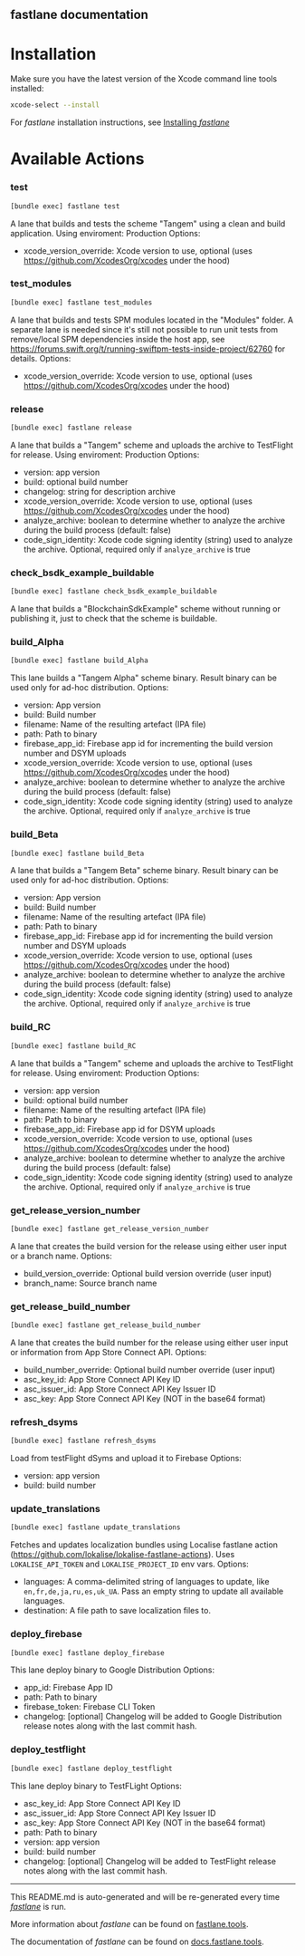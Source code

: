 fastlane documentation
----

# Installation

Make sure you have the latest version of the Xcode command line tools installed:

```sh
xcode-select --install
```

For _fastlane_ installation instructions, see [Installing _fastlane_](https://docs.fastlane.tools/#installing-fastlane)

# Available Actions

### test

```sh
[bundle exec] fastlane test
```


A lane that builds and tests the scheme "Tangem" using a clean and build application.
Using enviroment: Production
Options:
- xcode_version_override: Xcode version to use, optional (uses https://github.com/XcodesOrg/xcodes under the hood)


### test_modules

```sh
[bundle exec] fastlane test_modules
```


A lane that builds and tests SPM modules located in the "Modules" folder.
A separate lane is needed since it's still not possible to run unit tests from remove/local SPM dependencies inside the host app,
see https://forums.swift.org/t/running-swiftpm-tests-inside-project/62760 for details.
Options:
- xcode_version_override: Xcode version to use, optional (uses https://github.com/XcodesOrg/xcodes under the hood)


### release

```sh
[bundle exec] fastlane release
```


A lane that builds a "Tangem" scheme and uploads the archive to TestFlight for release.
Using enviroment: Production
Options:
- version: app version
- build: optional build number
- changelog: string for description archive
- xcode_version_override: Xcode version to use, optional (uses https://github.com/XcodesOrg/xcodes under the hood)
- analyze_archive: boolean to determine whether to analyze the archive during the build process (default: false)
- code_sign_identity: Xcode code signing identity (string) used to analyze the archive. Optional, required only if `analyze_archive` is true


### check_bsdk_example_buildable

```sh
[bundle exec] fastlane check_bsdk_example_buildable
```


A lane that builds a "BlockchainSdkExample" scheme without running or publishing it, just to check that the scheme is buildable.


### build_Alpha

```sh
[bundle exec] fastlane build_Alpha
```


This lane builds a "Tangem Alpha" scheme binary. Result binary can be used only for ad-hoc distribution.
Options:
- version: App version
- build: Build number
- filename: Name of the resulting artefact (IPA file)
- path: Path to binary
- firebase_app_id: Firebase app id for incrementing the build version number and DSYM uploads
- xcode_version_override: Xcode version to use, optional (uses https://github.com/XcodesOrg/xcodes under the hood)
- analyze_archive: boolean to determine whether to analyze the archive during the build process (default: false)
- code_sign_identity: Xcode code signing identity (string) used to analyze the archive. Optional, required only if `analyze_archive` is true


### build_Beta

```sh
[bundle exec] fastlane build_Beta
```


A lane that builds a "Tangem Beta" scheme binary. Result binary can be used only for ad-hoc distribution.
Options:
- version: App version
- build: Build number
- filename: Name of the resulting artefact (IPA file)
- path: Path to binary
- firebase_app_id: Firebase app id for incrementing the build version number and DSYM uploads
- xcode_version_override: Xcode version to use, optional (uses https://github.com/XcodesOrg/xcodes under the hood)
- analyze_archive: boolean to determine whether to analyze the archive during the build process (default: false)
- code_sign_identity: Xcode code signing identity (string) used to analyze the archive. Optional, required only if `analyze_archive` is true


### build_RC

```sh
[bundle exec] fastlane build_RC
```


A lane that builds a "Tangem" scheme and uploads the archive to TestFlight for release.
Using enviroment: Production
Options:
- version: app version
- build: optional build number
- filename: Name of the resulting artefact (IPA file)
- path: Path to binary
- firebase_app_id: Firebase app id for DSYM uploads
- xcode_version_override: Xcode version to use, optional (uses https://github.com/XcodesOrg/xcodes under the hood)
- analyze_archive: boolean to determine whether to analyze the archive during the build process (default: false)
- code_sign_identity: Xcode code signing identity (string) used to analyze the archive. Optional, required only if `analyze_archive` is true


### get_release_version_number

```sh
[bundle exec] fastlane get_release_version_number
```


A lane that creates the build version for the release using either user input or a branch name.
Options:
- build_version_override: Optional build version override (user input)
- branch_name: Source branch name


### get_release_build_number

```sh
[bundle exec] fastlane get_release_build_number
```


A lane that creates the build number for the release using either user input or information from App Store Connect API.
Options:
- build_number_override: Optional build number override (user input)
- asc_key_id: App Store Connect API Key ID
- asc_issuer_id: App Store Connect API Key Issuer ID
- asc_key: App Store Connect API Key (NOT in the base64 format)


### refresh_dsyms

```sh
[bundle exec] fastlane refresh_dsyms
```


Load from testFlight dSyms and upload it to Firebase
Options:
- version: app version
- build: build number


### update_translations

```sh
[bundle exec] fastlane update_translations
```


Fetches and updates localization bundles using Localise fastlane action (https://github.com/lokalise/lokalise-fastlane-actions).
Uses `LOKALISE_API_TOKEN` and `LOKALISE_PROJECT_ID` env vars.
Options:
- languages: A comma-delimited string of languages to update, like `en,fr,de,ja,ru,es,uk_UA`. Pass an empty string to update all available languages.
- destination: A file path to save localization files to.


### deploy_firebase

```sh
[bundle exec] fastlane deploy_firebase
```


This lane deploy binary to Google Distribution
Options:
- app_id: Firebase App ID
- path: Path to binary
- firebase_token: Firebase CLI Token
- changelog: [optional] Changelog will be added to Google Distribution release notes along with the last commit hash.


### deploy_testflight

```sh
[bundle exec] fastlane deploy_testflight
```


This lane deploy binary to TestFLight
Options:
- asc_key_id: App Store Connect API Key ID
- asc_issuer_id: App Store Connect API Key Issuer ID
- asc_key: App Store Connect API Key (NOT in the base64 format)
- path: Path to binary
- version: app version
- build: build number
- changelog: [optional] Changelog will be added to TestFlight release notes along with the last commit hash.


----

This README.md is auto-generated and will be re-generated every time [_fastlane_](https://fastlane.tools) is run.

More information about _fastlane_ can be found on [fastlane.tools](https://fastlane.tools).

The documentation of _fastlane_ can be found on [docs.fastlane.tools](https://docs.fastlane.tools).

